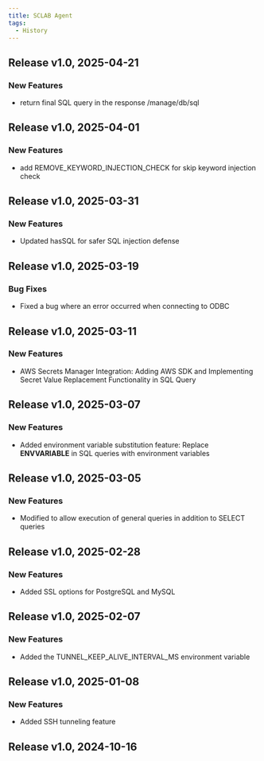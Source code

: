 ```yaml
---
title: SCLAB Agent
tags:
  - History
---
```


## Release v1.0, 2025-04-21
### New Features
* return final SQL query in the response /manage/db/sql

## Release v1.0, 2025-04-01
### New Features
* add REMOVE_KEYWORD_INJECTION_CHECK for skip keyword injection check

## Release v1.0, 2025-03-31
### New Features
* Updated hasSQL for safer SQL injection defense

## Release v1.0, 2025-03-19
### Bug Fixes
* Fixed a bug where an error occurred when connecting to ODBC

## Release v1.0, 2025-03-11
### New Features
* AWS Secrets Manager Integration: Adding AWS SDK and Implementing Secret Value Replacement Functionality in SQL Query

## Release v1.0, 2025-03-07
### New Features
* Added environment variable substitution feature: Replace __ENVVARIABLE__ in SQL queries with environment variables

## Release v1.0, 2025-03-05
### New Features
* Modified to allow execution of general queries in addition to SELECT queries

## Release v1.0, 2025-02-28
### New Features
* Added SSL options for PostgreSQL and MySQL

## Release v1.0, 2025-02-07
### New Features
* Added the TUNNEL_KEEP_ALIVE_INTERVAL_MS environment variable

## Release v1.0, 2025-01-08
### New Features
* Added SSH tunneling feature

## Release v1.0, 2024-10-16

